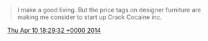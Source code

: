 > I make a good living\. But the price tags on designer furniture are making me consider to start up Crack Cocaine inc\.

<img src="../../media/tweet.ico" width="12" /> [Thu Apr 10 18:29:32 +0000 2014](https://twitter.com/DromerDenker/status/454325323560390656)